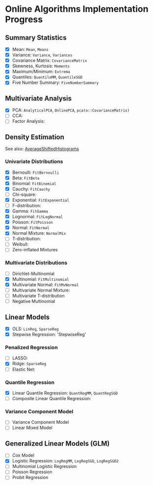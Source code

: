 # Online Algorithms Implementation Progress

## Summary Statistics

- [x] Mean: `Mean`, `Means`
- [x] Variance: `Variance`, `Variances`
- [x] Covariance Matrix: `CovarianceMatrix`
- [x] Skewness, Kurtosis: `Moments`
- [x] Maximum/Minimum: `Extrema`
- [x] Quantiles: `QuantileMM`, `QuantileSGD`
- [x] Five Number Summary: `FiveNumberSummary`

## Multivariate Analysis

- [x] PCA: `AnalyticalPCA`, `OnlinePCA`, `pca(o::CovarianceMatrix)`
- [ ] CCA:
- [ ] Factor Analysis:

## Density Estimation
See also: [AverageShiftedHistograms](https://github.com/joshday/AverageShiftedHistograms.jl)
### Univariate Distributions
- [x] Bernoulli: `FitBernoulli`
- [x] Beta: `FitBeta`
- [x] Binomial: `FitBinomial`
- [x] Cauchy: `FitCauchy`
- [ ] Chi-square:
- [x] Exponential: `FitExponential`
- [ ] F-distribution:
- [x] Gamma: `FitGamma`
- [x] Lognormal: `FitLogNormal`
- [x] Poisson: `FitPoisson`
- [x] Normal: `FitNormal`
- [x] Normal Mixture: `NormalMix`
- [ ] T-distribution:
- [ ] Weibull:
- [ ] Zero-inflated Mixtures

### Multivariate Distributions
- [ ] Dirichlet-Multinomial
- [x] Multinomial: `FitMultinomial`
- [x] Multivariate Normal: `FitMvNormal`
- [ ] Multivariate Normal Mixture:
- [ ] Multivariate T-distribution
- [ ] Negative Multinomial

## Linear Models
- [x] OLS: `LinReg`, `SparseReg`
- [x] Stepwise Regression: 'StepwiseReg'

### Penalized Regression
- [ ] LASSO:
- [x] Ridge: `SparseReg`
- [ ] Elastic Net:

### Quantile Regression
- [x] Linear Quantile Regression: `QuantRegMM`, `QuantRegSGD`
- [ ] Composite Linear Quantile Regression:

### Variance Component Model
- [ ] Variance Component Model
- [ ] Linear Mixed Model

## Generalized Linear Models (GLM)
- [ ] Cox Model
- [x] Logistic Regression: `LogRegMM`, `LogRegSGD`, `LogRegSGD2`
- [ ] Multinomial Logistic Regression
- [ ] Poisson Regression
- [ ] Probit Regression
